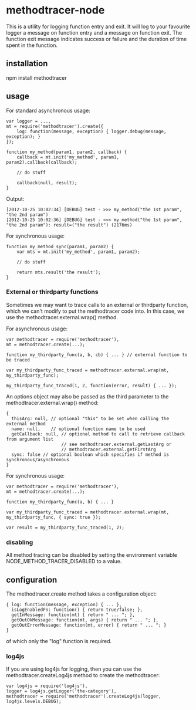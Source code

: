 # methodtracer-node

This is a utility for logging function entry and exit. It will log to your 
favourite logger a message on function entry and a message on function exit. The 
function exit message indicates success or failure and the duration of time 
spent in the function.

## installation

npm install methodtracer

## usage

For standard asynchronous usage:

    var logger = ...,
    mt = require('methodtracer').create({ 
        log: function(message, exception) { logger.debug(message, exception); }
    });
    
    function my_method(param1, param2, callback) {
        callback = mt.init('my_method', param1, param2).callback(callback);
        
        // do stuff
        
        callback(null, result);
    }

Output:

    [2012-10-25 10:02:34] [DEBUG] test - >>> my_method("the 1st param", "the 2nd param")
    [2012-10-25 10:02:36] [DEBUG] test - <<< my_method("the 1st param", "the 2nd param"): result=("the result") (2176ms)

For synchronous usage:

    function my_method_sync(param1, param2) {
        var mts = mt.init('my_method', param1, param2);
        
        // do stuff
        
        return mts.result('the result');
    }

### External or thirdparty functions

Sometimes we may want to trace calls to an external or thirdparty function, which we can't modify to put the 
methodtracer code into. In this case, we use the methodtracer.external.wrap() method.

For asynchronous usage:

    var methodtracer = require('methodtracer'),
    mt = methodtracer.create(...);

    function my_thirdparty_func(a, b, cb) { ... } // external function to be traced

    var my_thirdparty_func_traced = methodtracer.external.wrap(mt, my_thirdparty_func);

    my_thirdparty_func_traced(1, 2, function(error, result) { ... });

An options object may also be passed as the third parameter to the methodtracer.external.wrap() method:

    {
      thisArg: null, // optional "this" to be set when calling the external method
      name: null,    // optional function name to be used
      getCallback: null, // optional method to call to retrieve callback from argument list
                         // see methodtracer.external.getLastArg or 
                         // methodtracer.external.getFirstArg
      sync: false // optional boolean which specifies if method is synchronous/asynchronous
    }

For synchronous usage:

    var methodtracer = require('methodtracer'),
    mt = methodtracer.create(...);

    function my_thirdparty_func(a, b) { ... }

    var my_thirdparty_func_traced = methodtracer.external.wrap(mt, my_thirdparty_func, { sync: true });

    var result = my_thirdparty_func_traced(1, 2);
    

### disabling

All method tracing can be disabled by setting the environment variable NODE_METHOD_TRACER_DISABLED to a value.

## configuration

The methodtracer.create method takes a configuration object:

    { log: function(message, exception) { ... },
      isLogEnabledFn: function() { return true/false; },
      getInMessage: function(mt) { return " ... "; },
      getOutOkMessage: function(mt, args) { return " ... "; },
      getOutErrorMessage: function(mt, error) { return " ... "; }
    }
    
of which only the "log" function is required.

### log4js

If you are using log4js for logging, then you can use the methodtracer.createLog4js 
method to create the methodtracer:

    var log4js = require('log4js'),
    logger = log4js.getLogger('the-category'),
    methodtracer = require('methodtracer').createLog4js(logger, log4js.levels.DEBUG);